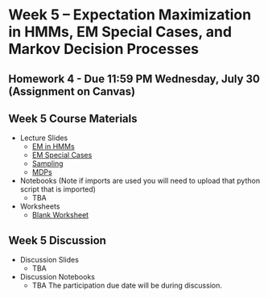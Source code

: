 # Week 5 – Expectation Maximization in HMMs, EM Special Cases, and Markov Decision Processes

## Homework 4 - Due 11:59 PM Wednesday, July 30 (Assignment on Canvas)

## Week 5 Course Materials

- Lecture Slides
  - [EM in HMMs](https://drive.google.com/file/d/1QWzx_aBaYUe9v3A5iyVfJ0SAuGYolHcF/view?usp=sharing)
  - [EM Special Cases](https://drive.google.com/file/d/1x18FWhS8fjentuebv7ZOi9PPYL27e1-5/view?usp=sharing)
  - [Sampling](https://drive.google.com/file/d/1Ee4hKuzo3hFtXlKxkAp_pAm9QNrI6qVQ/view?usp=sharing)
  - [MDPs](#)
- Notebooks (Note if imports are used you will need to upload that python script that is imported)
  - TBA
- Worksheets
  - [Blank Worksheet](https://drive.google.com/file/d/1on4yX50nhL2lD7cg5OxilE343GEEJR6J/view?usp=sharing)
## Week 5 Discussion
- Discussion Slides
  - TBA
- Discussion Notebooks
  - TBA
The participation due date will be during discussion.
